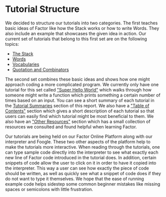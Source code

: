 # Tutorial Structure

We decided to structure our tutorials into two categories.  The first
teaches basic ideas of Factor like how the Stack works or how to write
Words.  They also include an example that showcases the given idea in
action.  Our current set of tutorials that belong to this first set
are on the following topics:
 - [The Stack](../../../the-stack.md)
 - [Words](../../../words.md)
 - [Vocabularies](../../../vocabularies.md)
 - [Quotation and Combinators](../../../quotations_combinators.md)
 
The second set combines these basic ideas and
shows how one might approach coding a more complicated program.
We currently only have one tutorial for this set called ["Super Hello
World"](Super_Hello_World.md) which walks through how someone might write a function which
prints something a certain number of times based on an input.  You can
see a short summary of each tutorial in the [Tutorial Summaries](tutorials.md) section 
of this report. We also have a ["Table of Contents"](../../../Table_of_Contents.md) section which gives
a short description of each tutorial so that users can easily find which
tutorial might be most beneficial to them.  We also have an ["Other Resources"](../../../Resources.md)
section which has a small collection of resources we consulted and found
helpful when learning Factor.

Our tutorials are being held on our Factor Online Platform along with
our interpreter and Foogle.  These two other aspects of the platform
help to make the tutorials more interactive.  When reading through the
tutorials, one can type sample code directly into the interpreter
to see what exactly each new line of Factor code introduced in the
tutorial does.  In addition, certain snippets of code allow the user
to click on it in order to have it copied into the interpreter.  This
way a user can see how exactly the piece of code should be written, as
well as quickly see what a snippet of code does if they do not want to
type it themselves.  We hope that the ease of running example code
helps sidestep some common beginner mistakes like missing spaces or
semicolons with little frustration. 

